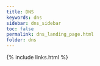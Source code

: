 ```yaml
---
title: DNS
keywords: dns
sidebar: dns_sidebar
toc: false
permalink: dns_landing_page.html
folder: dns
---
```


{% include links.html %}
